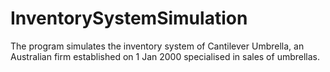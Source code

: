 # InventorySystemSimulation
The program simulates the inventory system of Cantilever Umbrella, an Australian firm established on 1 Jan 2000 specialised in sales of umbrellas.
